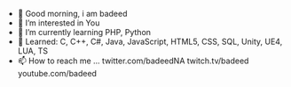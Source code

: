 - 👋 Good morning, i am badeed
- 👀 I’m interested in You
- 🌱 I’m currently learning PHP, Python
- 💞️ Learned: C, C++, C#, Java, JavaScript, HTML5, CSS, SQL, Unity, UE4, LUA, TS
- 📫 How to reach me ... twitter.com/badeedNA twitch.tv/badeed youtube.com/badeed

<!---
badeed/badeed is a ✨ special ✨ repository because its `README.md` (this file) appears on your GitHub profile.
You can click the Preview link to take a look at your changes.
--->

